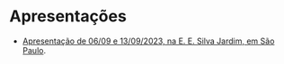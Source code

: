 # Apresentações

* [Apresentação de 06/09 e 13/09/2023, na E. E. Silva Jardim, em São Paulo](2023-09-13/README.md).
